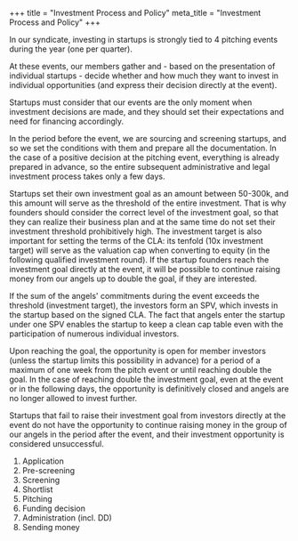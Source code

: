 +++
title = "Investment Process and Policy"
meta_title = "Investment Process and Policy"
+++

In our syndicate, investing in startups is strongly tied to 4 pitching events during the year (one per quarter).

At these events, our members gather and - based on the presentation of individual startups - decide whether and how much they want to invest in individual opportunities (and express their decision directly at the event).

Startups must consider that our events are the only moment when investment decisions are made, and they should set their expectations and need for financing accordingly.

In the period before the event, we are sourcing and screening startups, and so we set the conditions with them and prepare all the documentation. In the case of a positive decision at the pitching event, everything is already prepared in advance, so the entire subsequent administrative and legal investment process takes only a few days.

Startups set their own investment goal as an amount between 50-300k, and this amount will serve as the threshold of the entire investment. That is why founders should consider the correct level of the investment goal, so that they can realize their business plan and at the same time do not set their investment threshold prohibitively high. The investment target is also important for setting the terms of the CLA: its tenfold (10x investment target) will serve as the valuation cap when converting to equity (in the following qualified investment round). If the startup founders reach the investment goal directly at the event, it will be possible to continue raising money from our angels up to double the goal, if they are interested.

If the sum of the angels' commitments during the event exceeds the threshold (investment target), the investors form an SPV, which invests in the startup based on the signed CLA. The fact that angels enter the startup under one SPV enables the startup to keep a clean cap table even with the participation of numerous individual investors.

Upon reaching the goal, the opportunity is open for member investors (unless the startup limits this possibility in advance) for a period of a maximum of one week from the pitch event or until reaching double the goal. In the case of reaching double the investment goal, even at the event or in the following days, the opportunity is definitively closed and angels are no longer allowed to invest further.

Startups that fail to raise their investment goal from investors directly at the event do not have the opportunity to continue raising money in the group of our angels in the period after the event, and their investment opportunity is considered unsuccessful.



1) Application
2) Pre-screening
3) Screening
4) Shortlist
5) Pitching
6) Funding decision
7) Administration (incl. DD)
8) Sending money